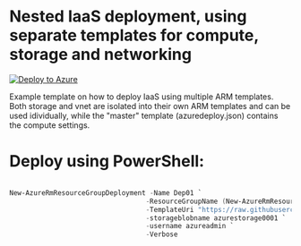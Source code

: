 # Nested IaaS deployment, using separate templates for compute, storage and networking
[![Deploy to Azure](http://azuredeploy.net/deploybutton.png)](https://portal.azure.com/#create/Microsoft.Template/uri/https%3A%2F%2Fraw.githubusercontent.com%2Fkrnese%2Fazuredeploy%2Fmaster%2FBasic%2Fazuredeploy.json) 

Example template on how to deploy IaaS using multiple ARM templates.
Both storage and vnet are isolated into their own ARM templates and can be used idividually, while the "master" template (azuredeploy.json) contains the compute settings.  

# Deploy using PowerShell:

````powershell

New-AzureRmResourceGroupDeployment -Name Dep01 `
                                  -ResourceGroupName (New-AzureRmResourceGroup -Name nested01 -Location "west europe").ResourceGroupName`
                                  -TemplateUri "https://raw.githubusercontent.com/krnese/azuredeploy/master/Basic/azuredeploy.json" ` -vmname AzureDemo01 `
                                  -storageblobname azurestorage0001 `
                                  -username azureadmin `
                                  -Verbose
````
